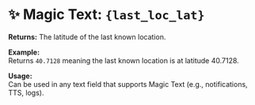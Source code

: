 # ✨ Magic Text: `{last_loc_lat}`

**Returns:** The latitude of the last known location.

**Example:**  
Returns `40.7128` meaning the last known location is at latitude 40.7128.

**Usage:**  
Can be used in any text field that supports Magic Text (e.g., notifications, TTS, logs).
